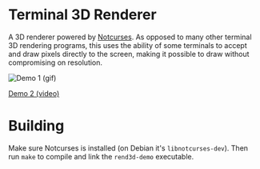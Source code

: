 # Terminal 3D Renderer
A 3D renderer powered by [Notcurses](https://github.com/dankamongmen/notcurses).
As opposed to many other terminal 3D rendering programs, this uses the ability
of some terminals to accept and draw pixels directly to the screen, making it
possible to draw without compromising on resolution.

![Demo 1 (gif)](https://masflam.com/static/rend3d-demo-1.gif)

[Demo 2 (video)](https://masflam.com/static/rend3d-demo-2.mp4)

# Building
Make sure Notcurses is installed (on Debian it's `libnotcurses-dev`). Then run `make`
to compile and link the `rend3d-demo` executable.
